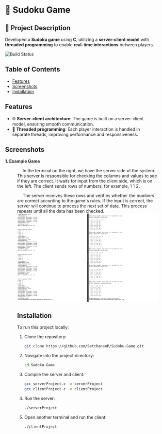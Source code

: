 # 🧩 Sudoku Game

## 📝 Project Description
Developed a **Sudoku game** using **C**, utilizing a **server-client model** with **threaded programming** to enable **real-time interactions** between players.

![Build Status](https://img.shields.io/badge/build-Complete-brightgreen)

## Table of Contents
- [Features](#features)
- [Screenshots](#screenshots)
- [Installation](#installation)

## Features
- 🌐 **Server-client architecture**: The game is built on a server-client model, ensuring smooth communication.
- 🧵 **Threaded programming**: Each player interaction is handled in separate threads, improving performance and responsiveness.

## Screenshots
**1. Example Game**<br><dd> &emsp; In the terminal on the right, we have the server side of the system. This server is responsible for checking the columns and values to see if they are correct. It waits for input from the client side, which is on the left. The client sends rows of numbers, for example, 1 1 2.<br>
<dd> &emsp; The server receives these rows and verifies whether the numbers are correct according to the game's rules. If the input is correct, the server will continue to process the next set of data. This process repeats until all the data has been checked.<br>

<dd><img src="https://github.com/SetthananP/Sudoku-Game/blob/main/playgame.png?raw=true" alt="Example Game" width="900"/>


## Installation

To run this project locally:

1. Clone the repository:
   ```bash
   git clone https://github.com/SetthananP/Sudoku-Game.git

2. Navigate into the project directory:
   ```bash
   cd Sudoku-Game

3. Compile the server and client:
   ```bash
   gcc serverProject.c -o serverProject
   gcc clientProject.c -o clientProject

4. Run the server:
   ```bash
   ./serverProject

5. Open another terminal and run the client:
   ```bash
   ./clientProject
   
